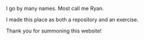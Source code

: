 I go by many names. Most call me Ryan.

I made this place as both a repository and an exercise.

Thank you for summoning this website!
